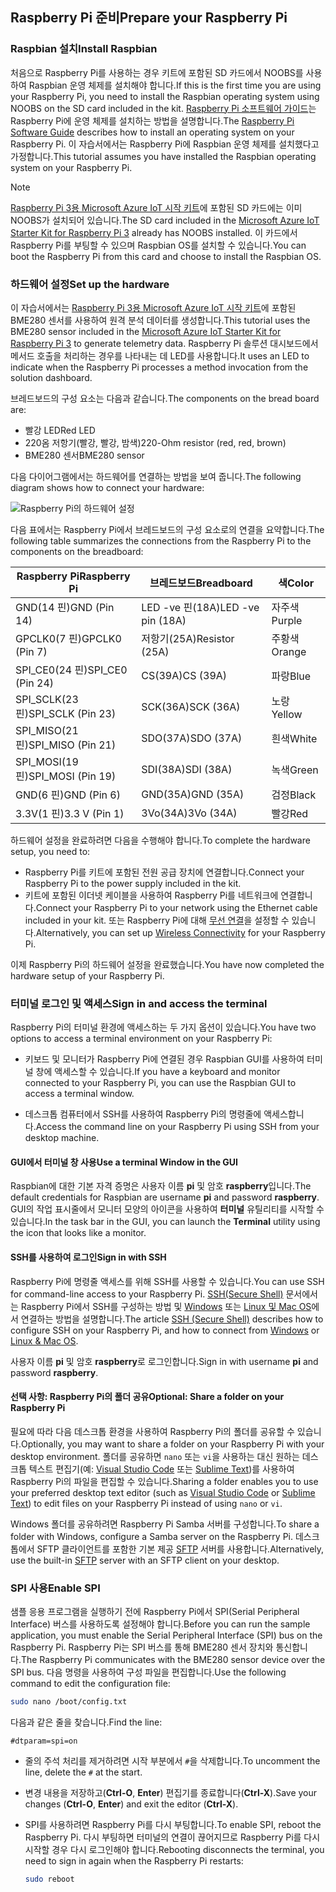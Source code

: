 ## <a name="prepare-your-raspberry-pi"></a><span data-ttu-id="83ddf-101">Raspberry Pi 준비</span><span class="sxs-lookup"><span data-stu-id="83ddf-101">Prepare your Raspberry Pi</span></span>

### <a name="install-raspbian"></a><span data-ttu-id="83ddf-102">Raspbian 설치</span><span class="sxs-lookup"><span data-stu-id="83ddf-102">Install Raspbian</span></span>

<span data-ttu-id="83ddf-103">처음으로 Raspberry Pi를 사용하는 경우 키트에 포함된 SD 카드에서 NOOBS를 사용하여 Raspbian 운영 체제를 설치해야 합니다.</span><span class="sxs-lookup"><span data-stu-id="83ddf-103">If this is the first time you are using your Raspberry Pi, you need to install the Raspbian operating system using NOOBS on the SD card included in the kit.</span></span> <span data-ttu-id="83ddf-104">[Raspberry Pi 소프트웨어 가이드][lnk-install-raspbian]는 Raspberry Pi에 운영 체제를 설치하는 방법을 설명합니다.</span><span class="sxs-lookup"><span data-stu-id="83ddf-104">The [Raspberry Pi Software Guide][lnk-install-raspbian] describes how to install an operating system on your Raspberry Pi.</span></span> <span data-ttu-id="83ddf-105">이 자습서에서는 Raspberry Pi에 Raspbian 운영 체제를 설치했다고 가정합니다.</span><span class="sxs-lookup"><span data-stu-id="83ddf-105">This tutorial assumes you have installed the Raspbian operating system on your Raspberry Pi.</span></span>

> [!NOTE]
> <span data-ttu-id="83ddf-106">[Raspberry Pi 3용 Microsoft Azure IoT 시작 키트][lnk-starter-kits]에 포함된 SD 카드에는 이미 NOOBS가 설치되어 있습니다.</span><span class="sxs-lookup"><span data-stu-id="83ddf-106">The SD card included in the [Microsoft Azure IoT Starter Kit for Raspberry Pi 3][lnk-starter-kits] already has NOOBS installed.</span></span> <span data-ttu-id="83ddf-107">이 카드에서 Raspberry Pi를 부팅할 수 있으며 Raspbian OS를 설치할 수 있습니다.</span><span class="sxs-lookup"><span data-stu-id="83ddf-107">You can boot the Raspberry Pi from this card and choose to install the Raspbian OS.</span></span>

### <a name="set-up-the-hardware"></a><span data-ttu-id="83ddf-108">하드웨어 설정</span><span class="sxs-lookup"><span data-stu-id="83ddf-108">Set up the hardware</span></span>

<span data-ttu-id="83ddf-109">이 자습서에서는 [Raspberry Pi 3용 Microsoft Azure IoT 시작 키트][lnk-starter-kits]에 포함된 BME280 센서를 사용하여 원격 분석 데이터를 생성합니다.</span><span class="sxs-lookup"><span data-stu-id="83ddf-109">This tutorial uses the BME280 sensor included in the [Microsoft Azure IoT Starter Kit for Raspberry Pi 3][lnk-starter-kits] to generate telemetry data.</span></span> <span data-ttu-id="83ddf-110">Raspberry Pi 솔루션 대시보드에서 메서드 호출을 처리하는 경우를 나타내는 데 LED를 사용합니다.</span><span class="sxs-lookup"><span data-stu-id="83ddf-110">It uses an LED to indicate when the Raspberry Pi processes a method invocation from the solution dashboard.</span></span>

<span data-ttu-id="83ddf-111">브레드보드의 구성 요소는 다음과 같습니다.</span><span class="sxs-lookup"><span data-stu-id="83ddf-111">The components on the bread board are:</span></span>

- <span data-ttu-id="83ddf-112">빨강 LED</span><span class="sxs-lookup"><span data-stu-id="83ddf-112">Red LED</span></span>
- <span data-ttu-id="83ddf-113">220옴 저항기(빨강, 빨강, 밤색)</span><span class="sxs-lookup"><span data-stu-id="83ddf-113">220-Ohm resistor (red, red, brown)</span></span>
- <span data-ttu-id="83ddf-114">BME280 센서</span><span class="sxs-lookup"><span data-stu-id="83ddf-114">BME280 sensor</span></span>

<span data-ttu-id="83ddf-115">다음 다이어그램에서는 하드웨어를 연결하는 방법을 보여 줍니다.</span><span class="sxs-lookup"><span data-stu-id="83ddf-115">The following diagram shows how to connect your hardware:</span></span>

![Raspberry Pi의 하드웨어 설정][img-connection-diagram]

<span data-ttu-id="83ddf-117">다음 표에서는 Raspberry Pi에서 브레드보드의 구성 요소로의 연결을 요약합니다.</span><span class="sxs-lookup"><span data-stu-id="83ddf-117">The following table summarizes the connections from the Raspberry Pi to the components on the breadboard:</span></span>

| <span data-ttu-id="83ddf-118">Raspberry Pi</span><span class="sxs-lookup"><span data-stu-id="83ddf-118">Raspberry Pi</span></span>            | <span data-ttu-id="83ddf-119">브레드보드</span><span class="sxs-lookup"><span data-stu-id="83ddf-119">Breadboard</span></span>             |<span data-ttu-id="83ddf-120">색</span><span class="sxs-lookup"><span data-stu-id="83ddf-120">Color</span></span>         |
| ----------------------- | ---------------------- | ------------- |
| <span data-ttu-id="83ddf-121">GND(14 핀)</span><span class="sxs-lookup"><span data-stu-id="83ddf-121">GND (Pin 14)</span></span>            | <span data-ttu-id="83ddf-122">LED -ve 핀(18A)</span><span class="sxs-lookup"><span data-stu-id="83ddf-122">LED -ve pin (18A)</span></span>      | <span data-ttu-id="83ddf-123">자주색</span><span class="sxs-lookup"><span data-stu-id="83ddf-123">Purple</span></span>          |
| <span data-ttu-id="83ddf-124">GPCLK0(7 핀)</span><span class="sxs-lookup"><span data-stu-id="83ddf-124">GPCLK0 (Pin 7)</span></span>          | <span data-ttu-id="83ddf-125">저항기(25A)</span><span class="sxs-lookup"><span data-stu-id="83ddf-125">Resistor (25A)</span></span>         | <span data-ttu-id="83ddf-126">주황색</span><span class="sxs-lookup"><span data-stu-id="83ddf-126">Orange</span></span>          |
| <span data-ttu-id="83ddf-127">SPI_CE0(24 핀)</span><span class="sxs-lookup"><span data-stu-id="83ddf-127">SPI_CE0 (Pin 24)</span></span>        | <span data-ttu-id="83ddf-128">CS(39A)</span><span class="sxs-lookup"><span data-stu-id="83ddf-128">CS (39A)</span></span>               | <span data-ttu-id="83ddf-129">파랑</span><span class="sxs-lookup"><span data-stu-id="83ddf-129">Blue</span></span>          |
| <span data-ttu-id="83ddf-130">SPI_SCLK(23 핀)</span><span class="sxs-lookup"><span data-stu-id="83ddf-130">SPI_SCLK (Pin 23)</span></span>       | <span data-ttu-id="83ddf-131">SCK(36A)</span><span class="sxs-lookup"><span data-stu-id="83ddf-131">SCK (36A)</span></span>              | <span data-ttu-id="83ddf-132">노랑</span><span class="sxs-lookup"><span data-stu-id="83ddf-132">Yellow</span></span>        |
| <span data-ttu-id="83ddf-133">SPI_MISO(21 핀)</span><span class="sxs-lookup"><span data-stu-id="83ddf-133">SPI_MISO (Pin 21)</span></span>       | <span data-ttu-id="83ddf-134">SDO(37A)</span><span class="sxs-lookup"><span data-stu-id="83ddf-134">SDO (37A)</span></span>              | <span data-ttu-id="83ddf-135">흰색</span><span class="sxs-lookup"><span data-stu-id="83ddf-135">White</span></span>         |
| <span data-ttu-id="83ddf-136">SPI_MOSI(19 핀)</span><span class="sxs-lookup"><span data-stu-id="83ddf-136">SPI_MOSI (Pin 19)</span></span>       | <span data-ttu-id="83ddf-137">SDI(38A)</span><span class="sxs-lookup"><span data-stu-id="83ddf-137">SDI (38A)</span></span>              | <span data-ttu-id="83ddf-138">녹색</span><span class="sxs-lookup"><span data-stu-id="83ddf-138">Green</span></span>         |
| <span data-ttu-id="83ddf-139">GND(6 핀)</span><span class="sxs-lookup"><span data-stu-id="83ddf-139">GND (Pin 6)</span></span>             | <span data-ttu-id="83ddf-140">GND(35A)</span><span class="sxs-lookup"><span data-stu-id="83ddf-140">GND (35A)</span></span>              | <span data-ttu-id="83ddf-141">검정</span><span class="sxs-lookup"><span data-stu-id="83ddf-141">Black</span></span>         |
| <span data-ttu-id="83ddf-142">3.3V(1 핀)</span><span class="sxs-lookup"><span data-stu-id="83ddf-142">3.3 V (Pin 1)</span></span>           | <span data-ttu-id="83ddf-143">3Vo(34A)</span><span class="sxs-lookup"><span data-stu-id="83ddf-143">3Vo (34A)</span></span>              | <span data-ttu-id="83ddf-144">빨강</span><span class="sxs-lookup"><span data-stu-id="83ddf-144">Red</span></span>           |

<span data-ttu-id="83ddf-145">하드웨어 설정을 완료하려면 다음을 수행해야 합니다.</span><span class="sxs-lookup"><span data-stu-id="83ddf-145">To complete the hardware setup, you need to:</span></span>

- <span data-ttu-id="83ddf-146">Raspberry Pi를 키트에 포함된 전원 공급 장치에 연결합니다.</span><span class="sxs-lookup"><span data-stu-id="83ddf-146">Connect your Raspberry Pi to the power supply included in the kit.</span></span>
- <span data-ttu-id="83ddf-147">키트에 포함된 이더넷 케이블을 사용하여 Raspberry Pi를 네트워크에 연결합니다.</span><span class="sxs-lookup"><span data-stu-id="83ddf-147">Connect your Raspberry Pi to your network using the Ethernet cable included in your kit.</span></span> <span data-ttu-id="83ddf-148">또는 Raspberry Pi에 대해 [무선 연결][lnk-pi-wireless]을 설정할 수 있습니다.</span><span class="sxs-lookup"><span data-stu-id="83ddf-148">Alternatively, you can set up [Wireless Connectivity][lnk-pi-wireless] for your Raspberry Pi.</span></span>

<span data-ttu-id="83ddf-149">이제 Raspberry Pi의 하드웨어 설정을 완료했습니다.</span><span class="sxs-lookup"><span data-stu-id="83ddf-149">You have now completed the hardware setup of your Raspberry Pi.</span></span>

### <a name="sign-in-and-access-the-terminal"></a><span data-ttu-id="83ddf-150">터미널 로그인 및 액세스</span><span class="sxs-lookup"><span data-stu-id="83ddf-150">Sign in and access the terminal</span></span>

<span data-ttu-id="83ddf-151">Raspberry Pi의 터미널 환경에 액세스하는 두 가지 옵션이 있습니다.</span><span class="sxs-lookup"><span data-stu-id="83ddf-151">You have two options to access a terminal environment on your Raspberry Pi:</span></span>

- <span data-ttu-id="83ddf-152">키보드 및 모니터가 Raspberry Pi에 연결된 경우 Raspbian GUI를 사용하여 터미널 창에 액세스할 수 있습니다.</span><span class="sxs-lookup"><span data-stu-id="83ddf-152">If you have a keyboard and monitor connected to your Raspberry Pi, you can use the Raspbian GUI to access a terminal window.</span></span>

- <span data-ttu-id="83ddf-153">데스크톱 컴퓨터에서 SSH를 사용하여 Raspberry Pi의 명령줄에 액세스합니다.</span><span class="sxs-lookup"><span data-stu-id="83ddf-153">Access the command line on your Raspberry Pi using SSH from your desktop machine.</span></span>

#### <a name="use-a-terminal-window-in-the-gui"></a><span data-ttu-id="83ddf-154">GUI에서 터미널 창 사용</span><span class="sxs-lookup"><span data-stu-id="83ddf-154">Use a terminal Window in the GUI</span></span>

<span data-ttu-id="83ddf-155">Raspbian에 대한 기본 자격 증명은 사용자 이름 **pi** 및 암호 **raspberry**입니다.</span><span class="sxs-lookup"><span data-stu-id="83ddf-155">The default credentials for Raspbian are username **pi** and password **raspberry**.</span></span> <span data-ttu-id="83ddf-156">GUI의 작업 표시줄에서 모니터 모양의 아이콘을 사용하여 **터미널** 유틸리티를 시작할 수 있습니다.</span><span class="sxs-lookup"><span data-stu-id="83ddf-156">In the task bar in the GUI, you can launch the **Terminal** utility using the icon that looks like a monitor.</span></span>

#### <a name="sign-in-with-ssh"></a><span data-ttu-id="83ddf-157">SSH를 사용하여 로그인</span><span class="sxs-lookup"><span data-stu-id="83ddf-157">Sign in with SSH</span></span>

<span data-ttu-id="83ddf-158">Raspberry Pi에 명령줄 액세스를 위해 SSH를 사용할 수 있습니다.</span><span class="sxs-lookup"><span data-stu-id="83ddf-158">You can use SSH for command-line access to your Raspberry Pi.</span></span> <span data-ttu-id="83ddf-159">[SSH(Secure Shell)][lnk-pi-ssh] 문서에서는 Raspberry Pi에서 SSH를 구성하는 방법 및 [Windows][lnk-ssh-windows] 또는 [Linux 및 Mac OS][lnk-ssh-linux]에서 연결하는 방법을 설명합니다.</span><span class="sxs-lookup"><span data-stu-id="83ddf-159">The article [SSH (Secure Shell)][lnk-pi-ssh] describes how to configure SSH on your Raspberry Pi, and how to connect from [Windows][lnk-ssh-windows] or [Linux & Mac OS][lnk-ssh-linux].</span></span>

<span data-ttu-id="83ddf-160">사용자 이름 **pi** 및 암호 **raspberry**로 로그인합니다.</span><span class="sxs-lookup"><span data-stu-id="83ddf-160">Sign in with username **pi** and password **raspberry**.</span></span>

#### <a name="optional-share-a-folder-on-your-raspberry-pi"></a><span data-ttu-id="83ddf-161">선택 사항: Raspberry Pi의 폴더 공유</span><span class="sxs-lookup"><span data-stu-id="83ddf-161">Optional: Share a folder on your Raspberry Pi</span></span>

<span data-ttu-id="83ddf-162">필요에 따라 다음 데스크톱 환경을 사용하여 Raspberry Pi의 폴더를 공유할 수 있습니다.</span><span class="sxs-lookup"><span data-stu-id="83ddf-162">Optionally, you may want to share a folder on your Raspberry Pi with your desktop environment.</span></span> <span data-ttu-id="83ddf-163">폴더를 공유하면 `nano` 또는 `vi`을 사용하는 대신 원하는 데스크톱 텍스트 편집기(예: [Visual Studio Code](https://code.visualstudio.com/) 또는 [Sublime Text](http://www.sublimetext.com/))를 사용하여 Raspberry Pi의 파일을 편집할 수 있습니다.</span><span class="sxs-lookup"><span data-stu-id="83ddf-163">Sharing a folder enables you to use your preferred desktop text editor (such as [Visual Studio Code](https://code.visualstudio.com/) or [Sublime Text](http://www.sublimetext.com/)) to edit files on your Raspberry Pi instead of using `nano` or `vi`.</span></span>

<span data-ttu-id="83ddf-164">Windows 폴더를 공유하려면 Raspberry Pi Samba 서버를 구성합니다.</span><span class="sxs-lookup"><span data-stu-id="83ddf-164">To share a folder with Windows, configure a Samba server on the Raspberry Pi.</span></span> <span data-ttu-id="83ddf-165">데스크톱에서 SFTP 클라이언트를 포함한 기본 제공 [SFTP](https://www.raspberrypi.org/documentation/remote-access/) 서버를 사용합니다.</span><span class="sxs-lookup"><span data-stu-id="83ddf-165">Alternatively, use the built-in [SFTP](https://www.raspberrypi.org/documentation/remote-access/) server with an SFTP client on your desktop.</span></span>

### <a name="enable-spi"></a><span data-ttu-id="83ddf-166">SPI 사용</span><span class="sxs-lookup"><span data-stu-id="83ddf-166">Enable SPI</span></span>

<span data-ttu-id="83ddf-167">샘플 응용 프로그램을 실행하기 전에 Raspberry Pi에서 SPI(Serial Peripheral Interface) 버스를 사용하도록 설정해야 합니다.</span><span class="sxs-lookup"><span data-stu-id="83ddf-167">Before you can run the sample application, you must enable the Serial Peripheral Interface (SPI) bus on the Raspberry Pi.</span></span> <span data-ttu-id="83ddf-168">Raspberry Pi는 SPI 버스를 통해 BME280 센서 장치와 통신합니다.</span><span class="sxs-lookup"><span data-stu-id="83ddf-168">The Raspberry Pi communicates with the BME280 sensor device over the SPI bus.</span></span> <span data-ttu-id="83ddf-169">다음 명령을 사용하여 구성 파일을 편집합니다.</span><span class="sxs-lookup"><span data-stu-id="83ddf-169">Use the following command to edit the configuration file:</span></span>

```sh
sudo nano /boot/config.txt
```

<span data-ttu-id="83ddf-170">다음과 같은 줄을 찾습니다.</span><span class="sxs-lookup"><span data-stu-id="83ddf-170">Find the line:</span></span>

`#dtparam=spi=on`

- <span data-ttu-id="83ddf-171">줄의 주석 처리를 제거하려면 시작 부분에서 `#`을 삭제합니다.</span><span class="sxs-lookup"><span data-stu-id="83ddf-171">To uncomment the line, delete the `#` at the start.</span></span>
- <span data-ttu-id="83ddf-172">변경 내용을 저장하고(**Ctrl-O**, **Enter**) 편집기를 종료합니다(**Ctrl-X**).</span><span class="sxs-lookup"><span data-stu-id="83ddf-172">Save your changes (**Ctrl-O**, **Enter**) and exit the editor (**Ctrl-X**).</span></span>
- <span data-ttu-id="83ddf-173">SPI를 사용하려면 Raspberry Pi를 다시 부팅합니다.</span><span class="sxs-lookup"><span data-stu-id="83ddf-173">To enable SPI, reboot the Raspberry Pi.</span></span> <span data-ttu-id="83ddf-174">다시 부팅하면 터미널의 연결이 끊어지므로 Raspberry Pi를 다시 시작할 경우 다시 로그인해야 합니다.</span><span class="sxs-lookup"><span data-stu-id="83ddf-174">Rebooting disconnects the terminal, you need to sign in again when the Raspberry Pi restarts:</span></span>

  ```sh
  sudo reboot
  ```


[img-connection-diagram]: media/iot-suite-raspberry-pi-kit-prepare-pi/rpi2_remote_monitoring.png

[lnk-install-raspbian]: https://www.raspberrypi.org/learning/software-guide/quickstart/
[lnk-pi-wireless]: https://www.raspberrypi.org/documentation/configuration/wireless/README.md
[lnk-pi-ssh]: https://www.raspberrypi.org/documentation/remote-access/ssh/README.md
[lnk-ssh-windows]: https://www.raspberrypi.org/documentation/remote-access/ssh/windows.md
[lnk-ssh-linux]: https://www.raspberrypi.org/documentation/remote-access/ssh/unix.md
[lnk-starter-kits]: https://azure.microsoft.com/develop/iot/starter-kits/